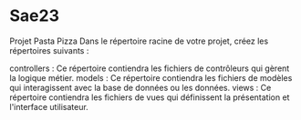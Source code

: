 # Sae23
Projet Pasta Pizza
Dans le répertoire racine de votre projet, créez les répertoires suivants :

controllers : Ce répertoire contiendra les fichiers de contrôleurs qui gèrent la logique métier.
models : Ce répertoire contiendra les fichiers de modèles qui interagissent avec la base de données ou les données.
views : Ce répertoire contiendra les fichiers de vues qui définissent la présentation et l'interface utilisateur.
